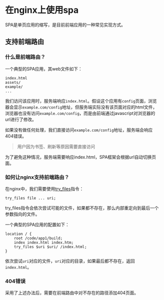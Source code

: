 # 在nginx上使用spa

SPA是单页应用的缩写，是目前前端应用的一种常见实现方式。

## 支持前端路由

### 什么是前端路由？

一个典型的SPA应用，其web文件如下：

```
index.html
assets/
example/
...
```

我们访问该应用时，服务端响应`index.html`。假设这个应用有`config`页面，浏览器会显示`example.com/config`地址，但服务端实际没有该页面对应的html文件，浏览器也没有访问`example.com/config`，而是由前端通过javascript对浏览器的url进行了修改。

如果没有做任何处理，我们直接访问`example.com/config`地址，服务端会响应404错误。

>用户因为书签、刷新等原因需要直接访问

为了避免这种情况，服务端需要响应index.html，SPA框架会根据url自动切换页面。
### 如何让nginx支持前端路由？

在nginx中，我们需要使用[try_files](https://nginx.org/en/docs/http/ngx_http_core_module.html#try_files)指令：

```
try_files file ... uri;
```

try_files指令会依次尝试可能的文件，如果都不存在，那么内部重定向到最后一个参数指向的文件。

一个典型的SPA应用的配置如下：

```
location / {
    root /code/app1/build;
    index index.html index.htm;
    try_files $uri $uri/ /index.html;
}
```

依次尝试`uri`对应的文件，`uri`对应的目录，如果最后都不存在，返回`index.html`。

### 404错误

采用了上述办法后，需要在前端路由中对不存在的路径添加404页面。